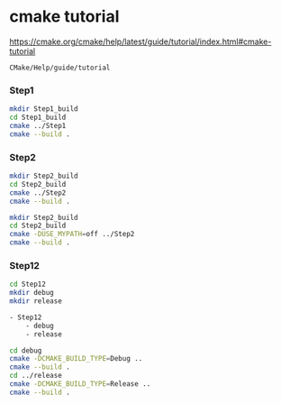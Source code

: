 # cmake tutorial

https://cmake.org/cmake/help/latest/guide/tutorial/index.html#cmake-tutorial

```
CMake/Help/guide/tutorial
```

### Step1

```bash
mkdir Step1_build
cd Step1_build
cmake ../Step1
cmake --build .
```

### Step2

```bash
mkdir Step2_build
cd Step2_build
cmake ../Step2
cmake --build .
```

```bash
mkdir Step2_build
cd Step2_build
cmake -DUSE_MYPATH=off ../Step2
cmake --build .
```

### Step12

```bash
cd Step12
mkdir debug
mkdir release
```

```txt
- Step12
    - debug
    - release
```

```bash
cd debug
cmake -DCMAKE_BUILD_TYPE=Debug ..
cmake --build .
cd ../release
cmake -DCMAKE_BUILD_TYPE=Release ..
cmake --build .
```

